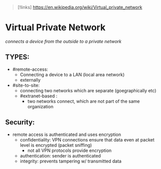 
>[!links]
>https://en.wikipedia.org/wiki/Virtual_private_network

# Virtual Private Network
*connects a device from the outside to a private network*

## TYPES:
- #remote-access:
	- Connecting a device to a LAN (local area network)
	- externally
- #site-to-site:
	- connecting two networks which are separate (goegraphically etc)
	- #extranet-based : 
		- two networks connect, which are not part of the same organization

## Security:
- remote access is authenticated and uses encryption
	- confidentiality: VPN connections ensure that data even at packet level is encrypted (packet sniffing)
		- not all VPN protocols provide encryption
	- authentication: sender is authenticated
	- integrity: prevents tampering w/ transmitted data